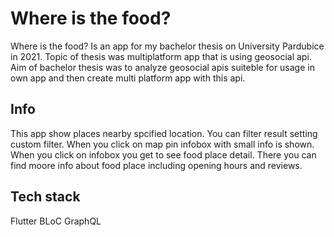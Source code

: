 # Where is the food?

Where is the food? Is an app for my bachelor thesis on University Pardubice in 2021.
Topic of thesis was multiplatform app that is using geosocial api. Aim of bachelor thesis was to analyze geosocial apis suiteble for usage in own app and then create multi platform app with this api.

## Info
This app show places nearby spcified location. You can filter result setting custom filter. When you click on map pin infobox with small info is shown. When you click on infobox you get to see food place detail. There you can find moore info about food place including opening hours and reviews.


## Tech stack
Flutter
BLoC
GraphQL
